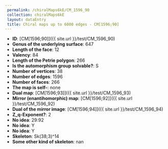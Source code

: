 ```yaml
--- 
 permalink: /chiralMaps6kE/CM_1596_90 
 collection: chiralMaps6kE
 layout: dataEntry
 title: Chiral maps up to 6000 edges - CM[1596;90]
---
```


- **ID**: [CM[1596;90]]({{ site.url }}/test/CM_1596_90)
- **Genus of the underlying surface**: 647
- **Length of the face**: 12
- **Valency**: 84
- **Length of the Petrie polygon**: 266
- **Is the automorphism group solvable?**: S
- **Number of vertices**: 38
- **Number of edges**: 1596
- **Number of faces**: 266
- **The map is self-**: none
- **Dual map**: [CM[1596;93]]({{ site.url }}/test/CM_1596_93)
- **Mirror (enantihomorphic) map**: [CM[1596;92]]({{ site.url }}/test/CM_1596_92)
- **Dual of the mirror image**: [CM[1596;94]]({{ site.url }}/test/CM_1596_94)
- **Z_q-Exponent?**: 2
- **No idea**:  29:92
- **No idea**: Y
- **No idea**: Y
- **Skeleton**: Sk(38;3)^14
- **Some other kind of skeleton**: nan
